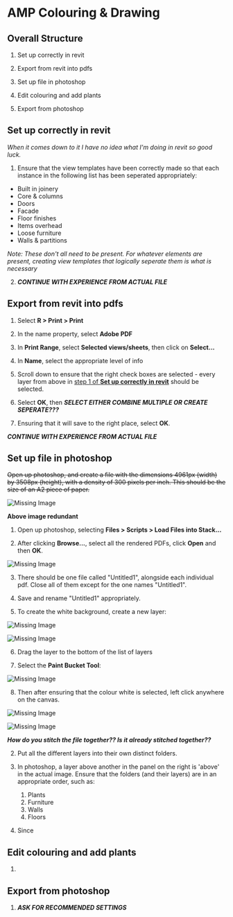 # AMP Colouring & Drawing

## Overall Structure

1. Set up correctly in revit

2. Export from revit into pdfs

3. Set up file in photoshop

4. Edit colouring and add plants

5. Export from photoshop

## <a name="revitSetUp">Set up correctly in revit</a>

*When it comes down to it I have no idea what I'm doing in revit so good luck.*

1. Ensure that the view templates have been correctly made so that each instance in the following list has been seperated appropriately:

 - Built in joinery
 - Core & columns
 - Doors
 - Facade
 - Floor finishes
 - Items overhead
 - Loose furniture
 - Walls & partitions
 
 *Note: These don't all need to be present. For whatever elements are present, creating view templates that logically seperate them is what is necessary*

2. ***CONTINUE WITH EXPERIENCE FROM ACTUAL FILE***

## Export from revit into pdfs

1. Select **R > Print > Print**

2. In the name property, select **Adobe PDF**

3. In **Print Range**, select **Selected views/sheets**, then click on **Select...**

4. In **Name**, select the appropriate level of info

5. Scroll down to ensure that the right check boxes are selected - every layer from above in [step 1 of **Set up correctly in revit**](#revitSetUp) should be selected.

6. Select **OK**, then ***SELECT EITHER COMBINE MULTIPLE OR CREATE SEPERATE???***

7. Ensuring that it will save to the right place, select **OK**. 

***CONTINUE WITH EXPERIENCE FROM ACTUAL FILE***



## Set up file in photoshop

~~Open up photoshop, and create a file with the dimensions 4961px (width) by 3508px (height), with a density of 300 pixels per inch. This should be the size of an A2 piece of paper.~~

![Missing Image](/AMPColouring/Images/NewPS.PNG)

**Above image redundant**

1. Open up photoshop, selecting **Files > Scripts > Load Files into Stack...**

2. After clicking **Browse...**, select all the rendered PDFs, click **Open** and then **OK**.

![Missing Image](/AMPColouring/Images/LoadPDFs.PNG)

3. There should be one file called "Untitled1", alongside each individual pdf. Close all of them except for the one names "Untitled1".

4. Save and rename "Untitled1" appropriately.

5. To create the white background, create a new layer:

![Missing Image](/AMPColouring/Images/FullscreenNewLayer.png)

![Missing Image](/AMPColouring/Images/NewLayer.png)

6. Drag the layer to the bottom of the list of layers

7. Select the **Paint Bucket Tool**:
 
![Missing Image](/AMPColouring/Images/BucketTool.png)

8. Then after ensuring that the colour white is selected, left click anywhere on the canvas.

![Missing Image](/AMPColouring/Images/ColourWhite.png)

![Missing Image](/AMPColouring/Images/FullscreenBackground.png)

***How do you stitch the file together?? Is it already stitched together??***

2. Put all the different layers into their own distinct folders.

3. In photoshop, a layer above another in the panel on the right is 'above' in the actual image. Ensure that the folders (and their layers) are in an appropriate order, such as:

   1. Plants
   2. Furniture
   3. Walls
   4. Floors

4. Since

## Edit colouring and add plants

1. 

## Export from photoshop

1. ***ASK FOR RECOMMENDED SETTINGS***
